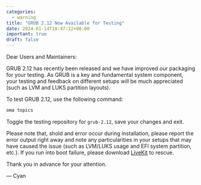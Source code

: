 ```yaml
---
categories:
  - warning
title: "GRUB 2.12 Now Available for Testing"
date: 2024-01-14T18:47:12+08:00
important: true
draft: false
---
```


Dear Users and Maintainers:

GRUB 2.12 has recently been released and we have improved our packaging for your testing. As GRUB is a key and fundamental system component, your testing and feedback on different setups will be much appreciated (such as LVM and LUKS partition layouts).

To test GRUB 2.12, use the following command:

```sh
oma topics
```

Toggle the testing repository for `grub-2.12`, save your changes and exit.

Please note that, shold and error occur during installation, please report the error output right away and note any particularities in your setups that may have caused the issue (such as LVM/LUKS usage and EFI system partition, etc.). If you run into boot failure, please download [LiveKit](https://aosc.io/downloads) to rescue.

Thank you in advance for your attention.

— Cyan
